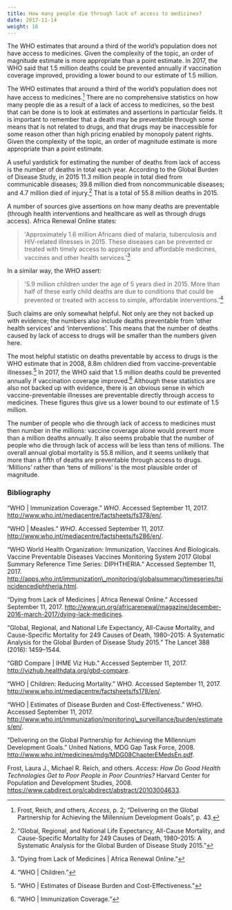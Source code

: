 ```yaml
---
title: How many people die through lack of access to medicines?
date: 2017-11-14
weight: 16
---
```

The WHO estimates that around a third of the world’s population does not have access to medicines. Given the complexity of the topic, an order of magnitude estimate is more appropriate than a point estimate. In 2017, the WHO said that 1.5 million deaths could be prevented annually if vaccination coverage improved, providing a lower bound to our estimate of 1.5 million.

The WHO estimates that around a third of the world’s population does not have access to medicines.[^31] There are no comprehensive statistics on how many people die as a result of a lack of access to medicines, so the best that can be done is to look at estimates and assertions in particular fields. It is important to remember that a death may be preventable through some means that is not related to drugs, and that drugs may be inaccessible for some reason other than high pricing enabled by monopoly patent rights. Given the complexity of the topic, an order of magnitude estimate is more appropriate than a point estimate.

A useful yardstick for estimating the number of deaths from lack of access is the number of deaths in total each year. According to the Global Burden of Disease Study, in 2015 11.3 million people in total died from communicable diseases; 39.8 million died from noncommunicable diseases; and 4.7 million died of injury.[^32] That is a total of 55.8 million deaths in 2015.

A number of sources give assertions on how many deaths are preventable (through health interventions and healthcare as well as through drugs access). Africa Renewal Online states:

> 'Approximately 1.6 million Africans died of malaria, tuberculosis and HIV-related illnesses in 2015. These diseases can be prevented or treated with timely access to appropriate and affordable medicines, vaccines and other health services.'[^33]

In a similar way, the WHO assert:

> '5.9 million children under the age of 5 years died in 2015. More than half of these early child deaths are due to conditions that could be prevented or treated with access to simple, affordable interventions.'[^34]

Such claims are only somewhat helpful. Not only are they not backed up with evidence; the numbers also include deaths preventable from ‘other health services’ and ‘interventions’. This means that the number of deaths caused by lack of access to drugs will be smaller than the numbers given here.

The most helpful statistic on deaths preventable by access to drugs is the WHO estimate that in 2008, 8.8m children died from vaccine-preventable illnesses.[^35] In 2017, the WHO said that 1.5 million deaths could be prevented annually if vaccination coverage improved.[^36] Although these statistics are also not backed up with evidence, there is an obvious sense in which vaccine-preventable illnesses are preventable directly through access to medicines. These figures thus give us a lower bound to our estimate of 1.5 million.

The number of people who die through lack of access to medicines must then number in the millions: vaccine coverage alone would prevent more than a million deaths annually. It also seems probable that the number of people who die through lack of access will be less than tens of millions. The overall annual global mortality is 55.8 million, and it seems unlikely that more than a fifth of deaths are preventable through access to drugs. ‘Millions’ rather than ‘tens of millions’ is the most plausible order of magnitude.

### Bibliography

“WHO \| Immunization Coverage.” *WHO*. Accessed September 11, 2017. http://www.who.int/mediacentre/factsheets/fs378/en/.

“WHO \| Measles.” *WHO*. Accessed September 11, 2017. http://www.who.int/mediacentre/factsheets/fs286/en/.

“WHO World Health Organization: Immunization, Vaccines And Biologicals. Vaccine Preventable Diseases Vaccines Monitoring System 2017 Global Summary Reference Time Series: DIPHTHERIA.” Accessed September 11, 2017. http://apps.who.int/immunization\_monitoring/globalsummary/timeseries/tsincidencediphtheria.html.

“Dying from Lack of Medicines \| Africa Renewal Online.” Accessed September 11, 2017. http://www.un.org/africarenewal/magazine/december-2016-march-2017/dying-lack-medicines.

“Global, Regional, and National Life Expectancy, All-Cause Mortality, and Cause-Specific Mortality for 249 Causes of Death, 1980–2015: A Systematic Analysis for the Global Burden of Disease Study 2015.” The Lancet 388 (2016): 1459–1544.

“GBD Compare \| IHME Viz Hub.” Accessed September 11, 2017. http://vizhub.healthdata.org/gbd-compare.

“WHO \| Children: Reducing Mortality.” WHO. Accessed September 11, 2017. http://www.who.int/mediacentre/factsheets/fs178/en/.

“WHO \| Estimates of Disease Burden and Cost-Effectiveness.” WHO. Accessed September 11, 2017. http://www.who.int/immunization/monitoring\_surveillance/burden/estimates/en/.

“Delivering on the Global Partnership for Achieving the Millennium Development Goals.” United Nations, MDG Gap Task Force, 2008. http://www.who.int/medicines/mdg/MDG08ChapterEMedsEn.pdf.

Frost, Laura J., Michael R. Reich, and others. *Access: How Do Good Health Technologies Get to Poor People in Poor Countries?* Harvard Center for Population and Development Studies, 2008. https://www.cabdirect.org/cabdirect/abstract/20103004633.

[^31]: Frost, Reich, and others, *Access*, p. 2; “Delivering on the Global Partnership for Achieving the Millennium Development Goals”, p. 43.

[^32]: “Global, Regional, and National Life Expectancy, All-Cause Mortality, and Cause-Specific Mortality for 249 Causes of Death, 1980–2015: A Systematic Analysis for the Global Burden of Disease Study 2015.”

[^33]: “Dying from Lack of Medicines \| Africa Renewal Online.”

[^34]: “WHO \| Children.”

[^35]: “WHO \| Estimates of Disease Burden and Cost-Effectiveness.”

[^36]: “WHO \| Immunization Coverage.”
